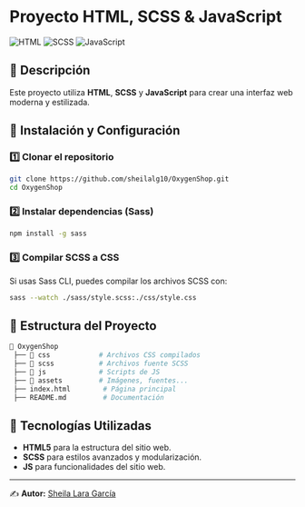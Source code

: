# Proyecto HTML, SCSS & JavaScript

![HTML](https://img.shields.io/badge/HTML-5-orange?style=for-the-badge&logo=html5) ![SCSS](https://img.shields.io/badge/SCSS-CSS3-blueviolet?style=for-the-badge&logo=sass) ![JavaScript](https://img.shields.io/badge/JavaScript-F7DF1E?style=for-the-badge&logo=javascript&logoColor=black)

## 📌 Descripción
Este proyecto utiliza **HTML**, **SCSS** y **JavaScript** para crear una interfaz web moderna y estilizada.

## 🚀 Instalación y Configuración

### 1️⃣ Clonar el repositorio
```sh
git clone https://github.com/sheilalg10/OxygenShop.git
cd OxygenShop
```

### 2️⃣ Instalar dependencias (Sass)
```sh
npm install -g sass
```

### 3️⃣ Compilar SCSS a CSS
Si usas Sass CLI, puedes compilar los archivos SCSS con:
```sh
sass --watch ./sass/style.scss:./css/style.css
```

## 📂 Estructura del Proyecto
```sh
📁 OxygenShop
 ├── 📁 css            # Archivos CSS compilados
 ├── 📁 scss           # Archivos fuente SCSS
 ├── 📁 js             # Scripts de JS
 ├── 📁 assets         # Imágenes, fuentes...
 ├── index.html        # Página principal
 ├── README.md         # Documentación
```

## 🎨 Tecnologías Utilizadas
- **HTML5** para la estructura del sitio web.
- **SCSS** para estilos avanzados y modularización.
- **JS** para funcionalidades del sitio web.

---
✍️ **Autor:** [Sheila Lara García](https://github.com/sheilalg10)

